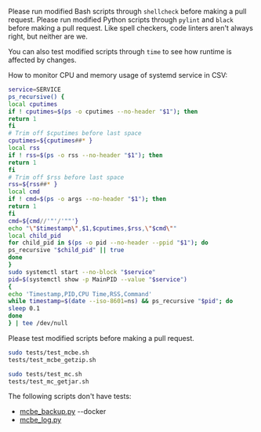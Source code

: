 Please run modified Bash scripts through `shellcheck` before making a pull request.
Please run modified Python scripts through `pylint` and `black` before making a pull request.
Like spell checkers, code linters aren't always right, but neither are we.

You can also test modified scripts through `time` to see how runtime is affected by changes.

How to monitor CPU and memory usage of systemd service in CSV:
```bash
service=SERVICE
ps_recursive() {
local cputimes
if ! cputimes=$(ps -o cputimes --no-header "$1"); then
return 1
fi
# Trim off $cputimes before last space
cputimes=${cputimes##* }
local rss
if ! rss=$(ps -o rss --no-header "$1"); then
return 1
fi
# Trim off $rss before last space
rss=${rss##* }
local cmd
if ! cmd=$(ps -o args --no-header "$1"); then
return 1
fi
cmd=${cmd//'"'/'""'}
echo "\"$timestamp\",$1,$cputimes,$rss,\"$cmd\""
local child_pid
for child_pid in $(ps -o pid --no-header --ppid "$1"); do
ps_recursive "$child_pid" || true
done
}
sudo systemctl start --no-block "$service"
pid=$(systemctl show -p MainPID --value "$service")
{
echo 'Timestamp,PID,CPU Time,RSS,Command'
while timestamp=$(date --iso-8601=ns) && ps_recursive "$pid"; do
sleep 0.1
done
} | tee /dev/null
```
Please test modified scripts before making a pull request.
```bash
sudo tests/test_mcbe.sh
tests/test_mcbe_getzip.sh

sudo tests/test_mc.sh
tests/test_mc_getjar.sh
```
The following scripts don't have tests:
- [mcbe_backup.py](src/mcbe_backup.py) --docker
- [mcbe_log.py](src/mcbe_log.py)

